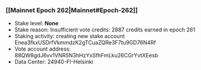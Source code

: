 ### [[Mainnet Epoch 262|Mainnet#Epoch-262]]
* Stake level: **None**
* Stake reason: Insufficient vote credits: 2887 credits earned in epoch 261
* Staking activity: creating new stake account Enea3fkxUSDrfVkmmdzK2gTCuaZQRe3F7tu9GD76N4Rf
* Vote account address: 88QW8gdJ6vv1VNR5N3hHzYxSfhFmLku26CGrYvtXEesb
* Data Center: 24940-FI-Helsinki